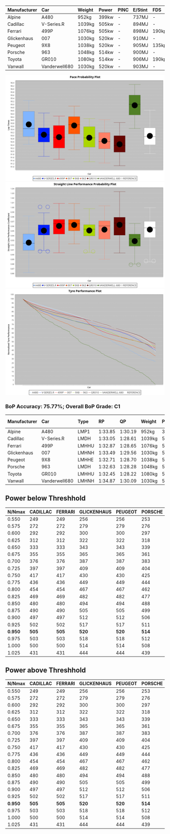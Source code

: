 |Manufacturer|Car|Weight|Power|PINC|E/Stint|FDS|
|:-|:-|:-|:-|:-|:-|:-|
|Alpine|A480|952kg|399kw|-|737MJ|-|
|Cadillac|V-Series.R|1039kg|505kw|-|894MJ|-|
|Ferrari|499P|1076kg|505kw|-|898MJ|190kph|
|Glickenhaus|007|1030kg|520kw|-|910MJ|-|
|Peugeot|9X8|1038kg|520kw|-|905MJ|135kph|
|Porsche|963|1048kg|514kw|-|900MJ|-|
|Toyota|GR010|1080kg|514kw|-|906MJ|190kph|
|Vanwall|Vanderwell680|1030kg|520kw|-|903MJ|-|

![PACECHART](./IMG/OFFICIAL.png)
![STRAIGHTLINEPERFORMANCECHART](./IMG/OFFICIAL_sp.png)
![TYREPERFORMANCECHART](./IMG/OFFICIAL_tw.png)

### BoP Accuracy: 75.77%; Overall BoP Grade: C1
|Manufacturer|Car|Type|RP|QP|Weight|Power¹|Threshhold|PINC|Power²|E/Stint|AVG Vmax|FDS|RDLC|L/Stint|BOP-Grade|ModelAccuracy|ModelPoints|Match%|
|:-|:-|:-|:-|:-|:-|:-|:-|:-|:-|:-|:-|:-|:-|:-|:-|:-|:-|:-|
|Alpine|A480|LMP1|1:33.85|1:30.19|952kg|399kw|0.0kph|-|399kw|737MJ|316.90kph|-|0.97|38|~A1|59.62%|840|98.06%|
|Cadillac|V-Series.R|LMDH|1:33.05|1:28.61|1039kg|505kw|0.0kph|-|505kw|894MJ|325.35kph|-|1.02|41|+A2|88.58%|2033|92.69%|
|Ferrari|499P|LMHHU|1:32.87|1:28.65|1076kg|505kw|0.0kph|-|505kw|898MJ|326.11kph|190kph|1.02|41|-B1|84.67%|2303|87.78%|
|Glickenhaus|007|LMHNH|1:33.49|1:29.56|1030kg|520kw|0.0kph|-|520kw|910MJ|329.51kph|-|0.96|41|+A2|96.64%|1639|93.59%|
|Peugeot|9X8|LMHHE|1:32.71|1:28.70|1038kg|520kw|0.0kph|-|520kw|905MJ|326.29kph|135kph|1.02|41|-C1|87.16%|2572|77.85%|
|Porsche|963|LMDH|1:32.63|1:28.28|1048kg|514kw|0.0kph|-|514kw|900MJ|326.60kph|-|1.01|41|-C2|93.05%|5740|71.18%|
|Toyota|GR010|LMHHU|1:32.45|1:28.22|1080kg|514kw|0.0kph|-|514kw|906MJ|327.10kph|190kph|1.01|41|-D2|90.17%|3255|62.84%|
|Vanwall|Vanderwell680|LMHNH|1:34.87|1:30.09|1030kg|520kw|0.0kph|-|520kw|903MJ|322.75kph|-|1.01|41|+Ω1|91.33%|611|22.21%|

## Power below Threshhold
|N/Nmax|CADILLAC|FERRARI|GLICKENHAUS|PEUGEOT|PORSCHE|TOYOTA|VANWALL|​|RPM|A480|
|:-|:-|:-|:-|:-|:-|:-|:-|:-|:-|:-|
|0.550|249|249|256|256|253|253|256|​|--|-|
|0.575|272|272|279|279|276|276|279|​|--|-|
|0.600|292|292|300|300|297|297|300|​|--|-|
|0.625|312|312|322|322|318|318|322|​|--|-|
|0.650|333|333|343|343|339|339|343|​|--|-|
|0.675|355|355|365|365|361|361|365|​|--|-|
|0.700|376|376|387|387|383|383|387|​|--|-|
|0.725|397|397|409|409|404|404|409|​|--|-|
|0.750|417|417|430|430|425|425|430|​|--|-|
|0.775|436|436|449|449|444|444|449|​|5000|234|
|0.800|454|454|467|467|462|462|467|​|5500|277|
|0.825|469|469|482|482|477|477|482|​|6000|309|
|0.850|480|480|494|494|488|488|494|​|6500|349|
|0.875|490|490|505|505|499|499|505|​|7000|390|
|0.900|497|497|512|512|506|506|512|​|7500|400|
|0.925|502|502|517|517|511|511|517|​|8000|396|
|**0.950**|**505**|**505**|**520**|**520**|**514**|**514**|**520**|**​**|**8500**|**399**|
|0.975|503|503|518|518|512|512|518|​|9000|200|
|1.000|500|500|514|514|508|508|514|​|--|-|
|1.025|431|431|444|444|439|439|444|​|--|-|

## Power above Threshhold
|N/Nmax|CADILLAC|FERRARI|GLICKENHAUS|PEUGEOT|PORSCHE|TOYOTA|VANWALL|​|RPM|A480|
|:-|:-|:-|:-|:-|:-|:-|:-|:-|:-|:-|
|0.550|249|249|256|256|253|253|256|​|--|-|
|0.575|272|272|279|279|276|276|279|​|--|-|
|0.600|292|292|300|300|297|297|300|​|--|-|
|0.625|312|312|322|322|318|318|322|​|--|-|
|0.650|333|333|343|343|339|339|343|​|--|-|
|0.675|355|355|365|365|361|361|365|​|--|-|
|0.700|376|376|387|387|383|383|387|​|--|-|
|0.725|397|397|409|409|404|404|409|​|--|-|
|0.750|417|417|430|430|425|425|430|​|--|-|
|0.775|436|436|449|449|444|444|449|​|5000|234|
|0.800|454|454|467|467|462|462|467|​|5500|277|
|0.825|469|469|482|482|477|477|482|​|6000|309|
|0.850|480|480|494|494|488|488|494|​|6500|349|
|0.875|490|490|505|505|499|499|505|​|7000|390|
|0.900|497|497|512|512|506|506|512|​|7500|400|
|0.925|502|502|517|517|511|511|517|​|8000|396|
|**0.950**|**505**|**505**|**520**|**520**|**514**|**514**|**520**|**​**|**8500**|**399**|
|0.975|503|503|518|518|512|512|518|​|9000|200|
|1.000|500|500|514|514|508|508|514|​|--|-|
|1.025|431|431|444|444|439|439|444|​|--|-|
